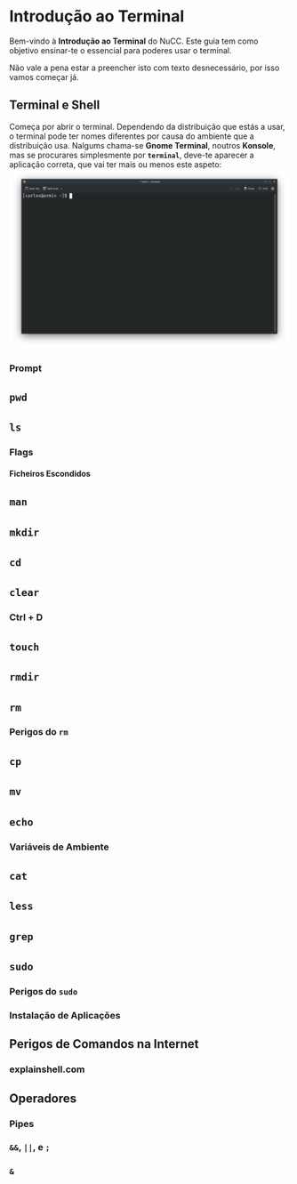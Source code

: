 # Introdução ao Terminal

Bem-vindo à **Introdução ao Terminal** do NuCC.
Este guia tem como objetivo ensinar-te o essencial para poderes usar o terminal.

Não vale a pena estar a preencher isto com texto desnecessário, por isso vamos começar já.

## Terminal e Shell

Começa por abrir o terminal.
Dependendo da distribuição que estás a usar, o terminal pode ter nomes diferentes por causa do
  ambiente que a distribuição usa.
Nalgums chama-se **Gnome Terminal**, noutros **Konsole**, mas se procurares simplesmente por
  **`terminal`**, deve-te aparecer a aplicação correta, que vai ter mais ou menos este aspeto:
![empty terminal](./img/term00.png)

### Prompt

## `pwd`

## `ls`

### Flags

#### Ficheiros Escondidos

## `man`

## `mkdir`

## `cd`

## `clear`

### Ctrl + D

## `touch`

## `rmdir`

## `rm`

### Perigos do `rm`

## `cp`

## `mv`

## `echo`

### Variáveis de Ambiente

## `cat`

## `less`

## `grep`

## `sudo`

### Perigos do `sudo`

### Instalação de Aplicações

## Perigos de Comandos na Internet

### explainshell.com

## Operadores

### Pipes

### `&&`, `||`, e `;`

### `&`
